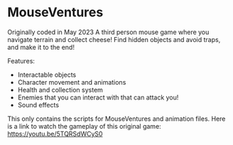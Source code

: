 # MouseVentures
Originally coded in May 2023
A third person mouse game where you navigate terrain and collect cheese! Find hidden objects and avoid traps, and make it to the end! 

Features:
- Interactable objects
- Character movement and animations
- Health and collection system
- Enemies that you can interact with that can attack you!
- Sound effects
  
This only contains the scripts for MouseVentures and animation files. Here is a link to watch the gameplay of this original game: https://youtu.be/5TQRSdWCyS0
